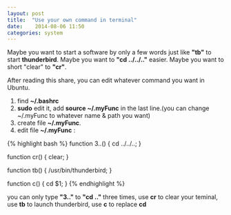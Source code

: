```yaml
---
layout: post
title:  "Use your own command in terminal"
date:    2014-08-06 11:50
categories: system
---
```

Maybe you want to start a software by only a few words just like **"tb"** to start **thunderbird**.
Maybe you want to **"cd ../../.."** easier.
Maybe you want to short "clear" to **"cr"**.

After reading this share, you can edit whatever command you want in Ubuntu.

1. find **~/.bashrc**
2. **sudo** edit it, add **source ~/.myFunc** in the last line.(you can change ~/.myFunc to whatever name & path you want)
3. create file **~/.myFunc**.
4. edit file **~/.myFunc** :

{% highlight bash %}
function 3..() { cd ../../..; }

function cr() { clear; }

function tb() { /usr/bin/thunderbird; }

function c() { cd $1; }
{% endhighlight %}


you can only type **"3.."** to **"cd .."** three times, use **cr** to clear your teminal, use **tb** to launch thunderbird, use **c** to replace **cd**
